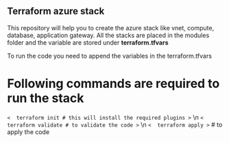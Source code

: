 ## Terraform azure stack

This repository will help you to create the azure stack like vnet, compute, database, application gateway. All the stacks are placed in the modules folder and the variable are stored under **terraform.tfvars**

To run the code you need to append the variables in the terraform.tfvars

# Following commands are required to run the stack 

`<  terraform init # this will install the required plugins >` \n
`<  terraform validate # to validate the code >` \n
`<  terraform apply >` # to apply the code 

